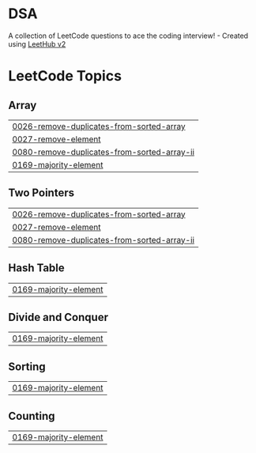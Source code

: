 # DSA
A collection of LeetCode questions to ace the coding interview! - Created using [LeetHub v2](https://github.com/arunbhardwaj/LeetHub-2.0)

<!---LeetCode Topics Start-->
# LeetCode Topics
## Array
|  |
| ------- |
| [0026-remove-duplicates-from-sorted-array](https://github.com/tejasmaroo/DSA/tree/master/0026-remove-duplicates-from-sorted-array) |
| [0027-remove-element](https://github.com/tejasmaroo/DSA/tree/master/0027-remove-element) |
| [0080-remove-duplicates-from-sorted-array-ii](https://github.com/tejasmaroo/DSA/tree/master/0080-remove-duplicates-from-sorted-array-ii) |
| [0169-majority-element](https://github.com/tejasmaroo/DSA/tree/master/0169-majority-element) |
## Two Pointers
|  |
| ------- |
| [0026-remove-duplicates-from-sorted-array](https://github.com/tejasmaroo/DSA/tree/master/0026-remove-duplicates-from-sorted-array) |
| [0027-remove-element](https://github.com/tejasmaroo/DSA/tree/master/0027-remove-element) |
| [0080-remove-duplicates-from-sorted-array-ii](https://github.com/tejasmaroo/DSA/tree/master/0080-remove-duplicates-from-sorted-array-ii) |
## Hash Table
|  |
| ------- |
| [0169-majority-element](https://github.com/tejasmaroo/DSA/tree/master/0169-majority-element) |
## Divide and Conquer
|  |
| ------- |
| [0169-majority-element](https://github.com/tejasmaroo/DSA/tree/master/0169-majority-element) |
## Sorting
|  |
| ------- |
| [0169-majority-element](https://github.com/tejasmaroo/DSA/tree/master/0169-majority-element) |
## Counting
|  |
| ------- |
| [0169-majority-element](https://github.com/tejasmaroo/DSA/tree/master/0169-majority-element) |
<!---LeetCode Topics End-->